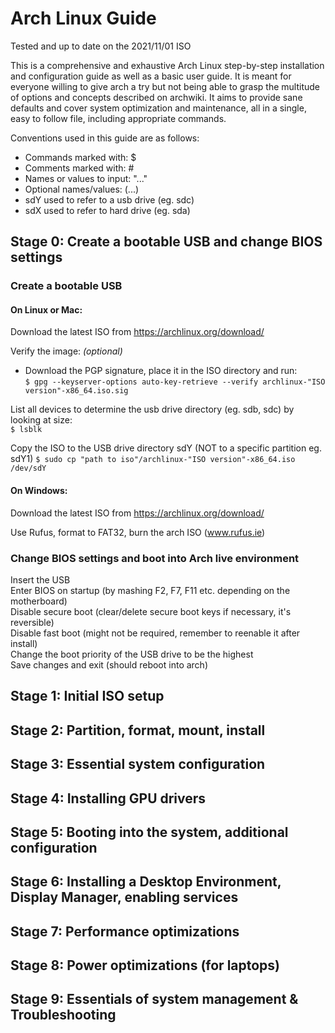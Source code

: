 # Arch Linux Guide

Tested and up to date on the 2021/11/01 ISO

This is a comprehensive and exhaustive Arch Linux step-by-step installation and configuration guide as well as a basic user guide. It is meant for everyone willing to give arch a try but not being able to grasp the multitude of options and concepts described on archwiki. It aims to provide sane defaults and cover system optimization and maintenance, all in a single, easy to follow file, including appropriate commands.

Conventions used in this guide are as follows:
- Commands marked with: $
- Comments marked with: #
- Names or values to input: "..." 
- Optional names/values: (...)
- sdY used to refer to a usb drive (eg. sdc)
- sdX used to refer to hard drive (eg. sda)

## Stage 0: Create a bootable USB and change BIOS settings

### Create a bootable USB 

#### On Linux or Mac:

Download the latest ISO from https://archlinux.org/download/

Verify the image: _(optional)_
- Download the PGP signature, place it in the ISO directory and run: \
`$ gpg --keyserver-options auto-key-retrieve --verify archlinux-"ISO version"-x86_64.iso.sig`

List all devices to determine the usb drive directory (eg. sdb, sdc) by looking at size: \
`$ lsblk`

Copy the ISO to the USB drive directory sdY (NOT to a specific partition eg. sdY1)
`$ sudo cp "path to iso"/archlinux-"ISO version"-x86_64.iso /dev/sdY`
      
#### On Windows: 

Download the latest ISO from https://archlinux.org/download/

Use Rufus, format to FAT32, burn the arch ISO (www.rufus.ie)

### Change BIOS settings and boot into Arch live environment

Insert the USB \
Enter BIOS on startup (by mashing F2, F7, F11 etc. depending on the motherboard) \
Disable secure boot (clear/delete secure boot keys if necessary, it's reversible) \
Disable fast boot (might not be required, remember to reenable it after install) \
Change the boot priority of the USB drive to be the highest \
Save changes and exit (should reboot into arch)

## Stage 1: Initial ISO setup

## Stage 2: Partition, format, mount, install

## Stage 3: Essential system configuration

## Stage 4: Installing GPU drivers

## Stage 5: Booting into the system, additional configuration

## Stage 6: Installing a Desktop Environment, Display Manager, enabling services

## Stage 7: Performance optimizations

## Stage 8: Power optimizations (for laptops)

## Stage 9: Essentials of system management & Troubleshooting

